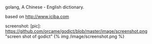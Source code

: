 golang, A Chinese - English dictionary.

based on http://www.iciba.com

screenshot:
[pic]: https://github.com/orcame/godict/blob/master/image/screenshot.png "screen shot of godict"
{% img /image/screenshot.png %}